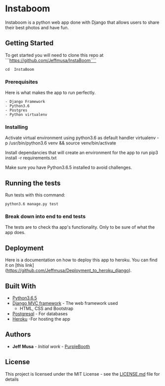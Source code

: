 #  Instaboom

Instaboom is a python web app done with Django that allows users to share their best photos and have fun.

## Getting Started
To get  started you will need to clone this repo at ```https://github.com/Jeffmusa/InstaBoom````

```
cd  InstaBoom
```

### Prerequisites

Here is what makes the app to run perfectly.

```
- Django Framework
- Python3.6
- Postgres
- Python virtualenv
```

### Installing

Activate virtual environment using python3.6 as default handler virtualenv -p /usr/bin/python3.6 venv && source venv/bin/activate

Install dependancies that will create an environment for the app to run pip3 install -r requirements.txt



Make sure you have Python3.6.5 installed to avoid challenges.

## Running the tests

Run tests with this command:
```
python3.6 manage.py test
```


### Break down into end to end tests

The tests are to check tha app's functionality.
Only to be sure of what the app does.


## Deployment

Here is a documentation on how to deploy this app to heroku.
You can find it on [this link] (https://github.com/Jeffmusa/Deployment_to_heroku_django).

## Built With

* [Python3.6.5](https://docs.python.org/3/)
* [Django MVC framework](https://docs.djangoproject.com/en/2.1/) - The web framework used
    - HTML, CSS and Bootstrap
* [Postgresql](https://www.postgresql.org/docs/) - For databases
* [Heroku](https://dashboard.heroku.com) -For hosting the app



## Authors

* **Jeff Musa** - *Initial work* - [PurpleBooth](https://github.com/PurpleBooth)



## License

This project is licensed under the MIT License - see the [LICENSE.md](LICENSE.md) file for details


